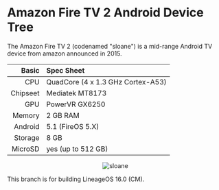 # Amazon Fire TV 2 Android Device Tree

The Amazon Fire TV 2 (codenamed "sloane") is a mid-range Android TV device from amazon announced in 2015.

Basic   | Spec Sheet
-------:|:--------------------------------------------------
CPU     | QuadCore (4 x 1.3 GHz Cortex-A53)
Chipseet| Mediatek MT8173
GPU     | PowerVR GX6250
Memory  | 2 GB RAM
Android | 5.1 (FireOS 5.X)
Storage | 8 GB
MicroSD | yes (up to 512 GB)

<p align="center">
  <img src="https://crdms.images.consumerreports.org/f_auto,w_600/prod/products/cr/models/384648-streamingmediaplayers-amazon-firetvgamingedition.png" alt="sloane"/>
</p>

This branch is for building LineageOS 16.0 (CM).
